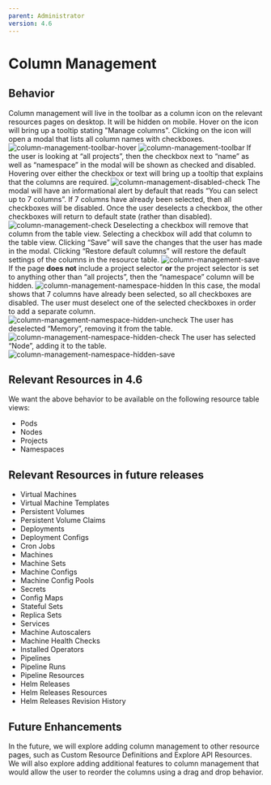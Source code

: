 ```yaml
---
parent: Administrator
version: 4.6
---
```


# Column Management

## Behavior
Column management will live in the toolbar as a column icon on the relevant resources pages on desktop. It will be hidden on mobile. Hover on the icon will bring up a tooltip stating "Manage columns". Clicking on the icon will open a modal that lists all column names with checkboxes.
![column-management-toolbar-hover](img/column-management-toolbar-hover.png)
![column-management-toolbar](img/column-management-toolbar.png)
If the user is looking at “all projects”, then the checkbox next to “name” as well as “namespace”  in the modal will be shown as checked and disabled. Hovering over either the checkbox or text will bring up a tooltip that explains that the columns are required.
![column-management-disabled-check](img/column-management-disabled-check.png)
The modal will have an informational alert by default that reads “You can select up to 7 columns”. If 7 columns have already been selected, then all checkboxes will be disabled. Once the user deselects a checkbox, the other checkboxes will return to default state (rather than disabled). 
![column-management-check](img/column-management-check.png)
Deselecting a checkbox will remove that column from the table view. Selecting a checkbox will add that column to the table view. Clicking “Save” will save the changes that the user has made in the modal. Clicking “Restore default columns” will restore the default settings of the columns in the resource table.
![column-management-save](img/column-management-save.png)
If the page **does not** include a project selector **or** the project selector is set to anything other than “all projects”, then the “namespace” column will be hidden.
![column-management-namespace-hidden](img/column-management-namespace-hidden.png)
In this case, the modal shows that 7 columns have already been selected, so all checkboxes are disabled. The user must deselect one of the selected checkboxes in order to add a separate column.
![column-management-namespace-hidden-uncheck](img/column-management-namespace-hidden-uncheck.png)
The user has deselected “Memory”, removing it from the table.
![column-management-namespace-hidden-check](img/column-management-namespace-hidden-check.png)
The user has selected “Node”, adding it to the table.
![column-management-namespace-hidden-save](img/column-management-namespace-hidden-save.png)

## Relevant Resources in 4.6
We want the above behavior to be available on the following resource table views:
- Pods
- Nodes
- Projects
- Namespaces

## Relevant Resources in future releases
- Virtual Machines
- Virtual Machine Templates
- Persistent Volumes
- Persistent Volume Claims
- Deployments
- Deployment Configs
- Cron Jobs
- Machines
- Machine Sets
- Machine Configs
- Machine Config Pools
- Secrets
- Config Maps
- Stateful Sets
- Replica Sets
- Services
- Machine Autoscalers
- Machine Health Checks
- Installed Operators
- Pipelines
- Pipeline Runs
- Pipeline Resources
- Helm Releases
- Helm Releases Resources
- Helm Releases Revision History

## Future Enhancements
In the future, we will explore adding column management to other resource pages, such as Custom Resource Definitions and Explore API Resources. We will also explore adding additional features to column management that would allow the user to reorder the columns using a drag and drop behavior.